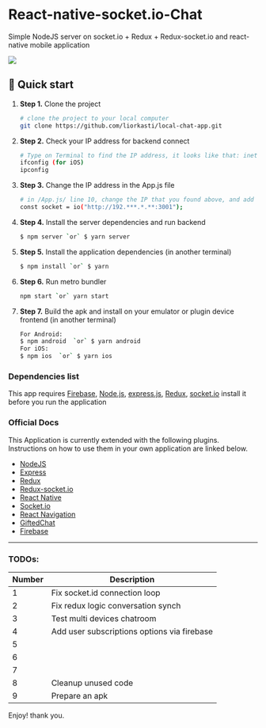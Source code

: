 # React-native-socket.io-Chat
Simple NodeJS server on socket.io + Redux + Redux-socket.io and react-native mobile application

![](https://cdn-images-1.medium.com/max/300/1*GkR93AAlILkmE_3QQf88Ug.png)

## 🚀 Quick start

1.  **Step 1.**
    Clone the project
    ```sh
    # clone the project to your local computer
    git clone https://github.com/liorkasti/local-chat-app.git
    ```
1.  **Step 2.**
    Check your IP address for backend connect
    ```sh
    # Type on Terminal to find the IP address, it looks like that: inet 192.168.0.100 netmask 0xffffff00 broadcast 192.168.0.255. Take the 192.168.0.100 part/
    ifconfig (for iOS)
    ipconfig
    ```
1.  **Step 3.**
    Change the IP address in the App.js file
    ```sh
    # in /App.js/ line 10, change the IP that you found above, and add to the link below, remember add :3001 at the end
    const socket = io("http://192.***.*.**:3001");
    ```
1.  **Step 4.**
    Install the server dependencies and run backend
    ```sh
    $ npm server `or` $ yarn server
    ```
1.  **Step 5.**
    Install the application dependencies (in another terminal)
    ```sh
    $ npm install `or` $ yarn 
    ```
1.  **Step 6.**
    Run metro bundler
    ```sh
    npm start `or` yarn start
    ```
1.  **Step 7.**
    Build the apk and install on your emulator or plugin device frontend (in another terminal)
    ```sh
    For Android:
    $ npm android  `or` $ yarn android
    For iOS:
    $ npm ios  `or` $ yarn ios
    ```

### Dependencies list

This app requires [Firebase](https://rnfirebase.io/), [Node.js](https://nodejs.org/), [express.js](https://expressjs.com/en/guide/routing.html), [Redux](https://redux.js.org/), [socket.io](https://socket.io) install it before you run the application


### Official Docs
This Application is currently extended with the following plugins. Instructions on how to use them in your own application are linked below.
* [NodeJS ](https://nodejs.org/)
* [Express](https://expressjs.com/en/guide/routing.html)
* [Redux](https://redux.js.org/)
* [Redux-socket.io](https://github.com/itaylor/redux-socket.io/)
* [React Native](https://facebook.github.io/react-native/)
* [Socket.io](https://socket.io)
* [React Navigation](https://reactnavigation.org/)
* [GiftedChat](https://github.com/FaridSafi/react-native-gifted-chat)
* [Firebase](https://rnfirebase.io/)

_______________________________________________

### TODOs:

| Number | Description |
| ------ | ------ |
| 1 | Fix socket.id connection loop
| 2 | Fix redux logic conversation synch
| 3 | Test multi devices chatroom
| 4 | Add user subscriptions options via firebase
| 5 | 
| 6 | 
| 7 | 
| 8 | Cleanup unused code
| 9 | Prepare an apk

Enjoy! thank you.

